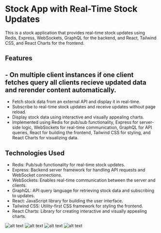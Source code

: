 # Stock App with Real-Time Stock Updates

This is a stock application that provides real-time stock updates using Redis, Express, WebSockets, GraphQL for the backend, and React, Tailwind CSS, and React Charts for the frontend.

## Features

## - On multiple client instances if one client fetches query all clients recieve updated data and rerender content automatically.
- Fetch stock data from an external API and display it in real-time.
- Subscribe to real-time stock updates and receive updates without page reload.
- Display stock data using interactive and visually appealing charts.
- Implemented using Redis for pub/sub functionality, Express for server-side logic, WebSockets for real-time communication, GraphQL for API queries, React for building the frontend, Tailwind CSS for styling, and React Charts for visualizing data.

## Technologies Used

- Redis: Pub/sub functionality for real-time stock updates.
- Express: Backend server framework for handling API requests and WebSocket connections.
- WebSockets: Enables real-time communication between the server and clients.
- GraphQL: API query language for retrieving stock data and subscribing to updates.
- React: JavaScript library for building the user interface.
- Tailwind CSS: Utility-first CSS framework for styling the frontend.
- React Charts: Library for creating interactive and visually appealing charts.

![alt text](https://i.postimg.cc/2yB59Mqf/Screenshot-2023-06-09-at-2-12-24-AM.png)
![alt text](https://i.postimg.cc/0Q4QfPyf/Screenshot-2023-06-09-at-2-12-59-AM.png)
![alt text](https://i.postimg.cc/5tnjXwcD/Screenshot-2023-06-09-at-2-13-07-AM.png)
![alt text](https://i.ibb.co/9c42Dg9/Screenshot-2023-06-17-at-6-55-04-PM.png)

